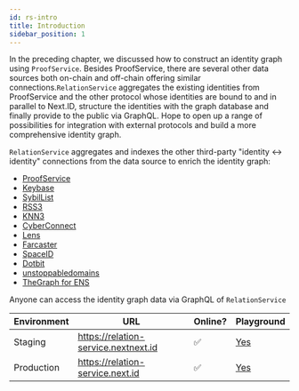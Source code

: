 ```yaml
---
id: rs-intro
title: Introduction
sidebar_position: 1
---
```


In the preceding chapter, we discussed how to construct an identity graph using `ProofService`. Besides ProofService, there are several other data sources both on-chain and off-chain offering similar connections.`RelationService` aggregates the existing identities from ProofService and the other protocol whose identities are bound to and in parallel to Next.ID, structure the identities with the graph database and finally provide to the public via GraphQL. Hope to open up a range of possibilities for integration with external protocols and build a more comprehensive identity graph.

`RelationService` aggregates and indexes the other third-party "identity <-> identity" connections from the data source to enrich the identity graph:
- [ProofService](../proof-service/ps-intro)
- [Keybase](https://keybase.io)
- [SybilList](https://github.com/Uniswap/sybil-list/blob/master/verified.json)
- [RSS3](https://rss3.io/network/api.html)
- [KNN3](https://docs.knn3.xyz/graphql)
- [CyberConnect](https://cyberconnect.me)
- [Lens](https://www.lens.dev/)
- [Farcaster](https://www.farcaster.xyz/)
- [SpaceID](https://space.id/)
- [Dotbit](https://www.did.id/)
- [unstoppabledomains](https://unstoppabledomains.com/)
- [TheGraph for ENS](https://thegraph.com/hosted-service/subgraph/ensdomains/ens)

Anyone can access the identity graph data via GraphQL of `RelationService`

| Environment | URL                                  | Online? | Playground                                  |
|-------------|--------------------------------------|---------|---------------------------------------------|
| Staging     | https://relation-service.nextnext.id | ✅      | [Yes](https://relation-service.nextnext.id) |
| Production  | https://relation-service.next.id     | ✅      | [Yes](https://relation-service.next.id)     |
